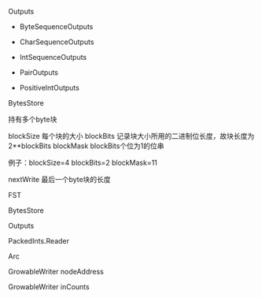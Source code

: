 Outputs

* ByteSequenceOutputs

* CharSequenceOutputs

* IntSequenceOutputs

* PairOutputs

* PositiveIntOutputs


BytesStore

持有多个byte块

blockSize 每个块的大小
blockBits 记录块大小所用的二进制位长度，故块长度为2**blockBits
blockMask blockBits个位为1的位串

例子：blockSize=4 blockBits=2 blockMask=11

nextWrite 最后一个byte块的长度


FST

BytesStore

Outputs

PackedInts.Reader

Arc

GrowableWriter nodeAddress

GrowableWriter inCounts
